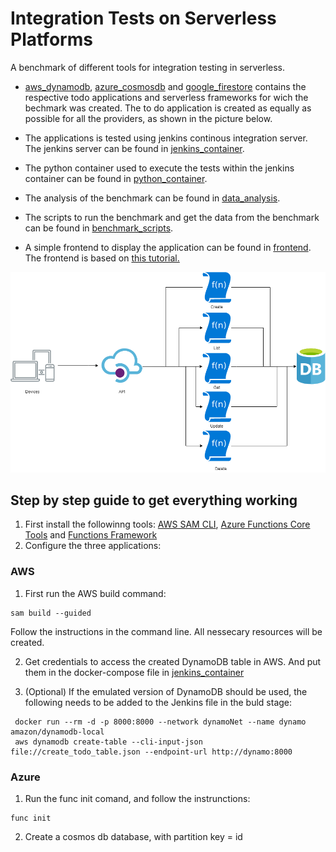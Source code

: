 # Integration Tests on Serverless Platforms

A benchmark of different tools for integration testing in serverless.

* [aws_dynamodb](https://github.com/bajo1207/Integration-Tests-on-Serverless-Platforms/tree/main/aws_dynamodb), [azure_cosmosdb](https://github.com/bajo1207/Integration-Tests-on-Serverless-Platforms/tree/main/azure_cosmosdb) and [google_firestore](https://github.com/bajo1207/Integration-Tests-on-Serverless-Platforms/tree/main/google_firestore) contains the respective todo applications and serverless frameworks for wich the bechmark was created.
The to do application is created as equally as possible for all the providers, as shown in the picture below.

* The applications is tested using jenkins continous integration server. The jenkins server can be found in [jenkins_container](https://github.com/bajo1207/Integration-Tests-on-Serverless-Platforms/tree/main/jenkins_container).

* The python container used to execute the tests within the jenkins container can be found in [python_container](https://github.com/bajo1207/Integration-Tests-on-Serverless-Platforms/tree/main/python_container).

* The analysis of the benchmark can be found in [data_analysis](https://github.com/bajo1207/Integration-Tests-on-Serverless-Platforms/tree/main/data_analysis).

* The scripts to run the benchmark and get the data from the benchmark can be found in [benchmark_scripts](https://github.com/bajo1207/Integration-Tests-on-Serverless-Platforms/tree/main/benchmark_scripts).

* A simple frontend to display the application can be found in [frontend](https://github.com/bajo1207/Integration-Tests-on-Serverless-Platforms/tree/main/frontend).
The frontend is based on [this tutorial.](https://freshman.tech/todo-list/)

<img width="880" alt="" src="SampleApplication.png">

## Step by step guide to get everything working
1. First install the followinng tools: [AWS SAM CLI](https://docs.aws.amazon.com/serverless-application-model/latest/developerguide/serverless-sam-cli-install.html), [Azure Functions Core Tools](https://github.com/Azure/azure-functions-core-tools) and [Functions Framework](https://cloud.google.com/functions/docs/functions-framework?hl=de)
1. Configure the three applications:
### AWS
1. First run the AWS build command: 
```{bash}
sam build --guided
``` 
Follow the instructions in the command line. All nessecary resources will be created.

2. Get credentials to access the created DynamoDB table in AWS. And put them in the docker-compose file in [jenkins_container](https://github.com/bajo1207/Integration-Tests-on-Serverless-Platforms/tree/main/jenkins_container)

2. (Optional) If the emulated version of DynamoDB should be used, the following needs to be added to the Jenkins file in the buld stage:
```{bash}
 docker run --rm -d -p 8000:8000 --network dynamoNet --name dynamo amazon/dynamodb-local
 aws dynamodb create-table --cli-input-json file://create_todo_table.json --endpoint-url http://dynamo:8000
```
### Azure
1. Run the func init comand, and follow the instrunctions:
```{bash}
func init
```
2. Create a cosmos db database, with partition key = id
